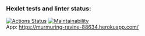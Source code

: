 ### Hexlet tests and linter status:
[![Actions Status](https://github.com/olegdemchenko/frontend-project-lvl4/workflows/hexlet-check/badge.svg)](https://github.com/olegdemchenko/frontend-project-lvl4/actions)
[![Maintainability](https://api.codeclimate.com/v1/badges/e2b865b466a461da74a6/maintainability)](https://codeclimate.com/github/olegdemchenko/frontend-project-lvl4/maintainability)  
App:
https://murmuring-ravine-88634.herokuapp.com/
